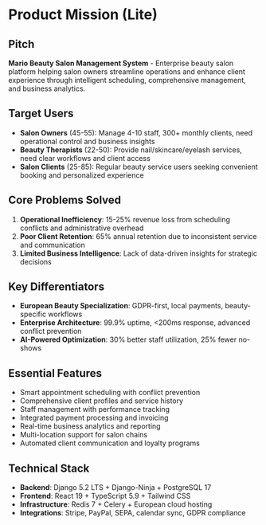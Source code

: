 # Product Mission (Lite)

## Pitch
**Mario Beauty Salon Management System** - Enterprise beauty salon platform helping salon owners streamline operations and enhance client experience through intelligent scheduling, comprehensive management, and business analytics.

## Target Users
- **Salon Owners** (45-55): Manage 4-10 staff, 300+ monthly clients, need operational control and business insights
- **Beauty Therapists** (22-50): Provide nail/skincare/eyelash services, need clear workflows and client access
- **Salon Clients** (25-85): Regular beauty service users seeking convenient booking and personalized experience

## Core Problems Solved
1. **Operational Inefficiency**: 15-25% revenue loss from scheduling conflicts and administrative overhead
2. **Poor Client Retention**: 65% annual retention due to inconsistent service and communication
3. **Limited Business Intelligence**: Lack of data-driven insights for strategic decisions

## Key Differentiators
- **European Beauty Specialization**: GDPR-first, local payments, beauty-specific workflows
- **Enterprise Architecture**: 99.9% uptime, <200ms response, advanced conflict prevention
- **AI-Powered Optimization**: 30% better staff utilization, 25% fewer no-shows

## Essential Features
- Smart appointment scheduling with conflict prevention
- Comprehensive client profiles and service history
- Staff management with performance tracking
- Integrated payment processing and invoicing
- Real-time business analytics and reporting
- Multi-location support for salon chains
- Automated client communication and loyalty programs

## Technical Stack
- **Backend**: Django 5.2 LTS + Django-Ninja + PostgreSQL 17
- **Frontend**: React 19 + TypeScript 5.9 + Tailwind CSS
- **Infrastructure**: Redis 7 + Celery + European cloud hosting
- **Integrations**: Stripe, PayPal, SEPA, calendar sync, GDPR compliance